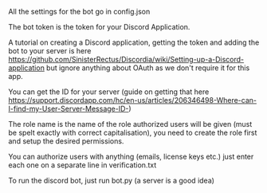 All the settings for the bot go in config.json

The bot token is the token for your Discord Application.

A tutorial on creating a Discord application, getting the token and adding the bot to your server is here https://github.com/SinisterRectus/Discordia/wiki/Setting-up-a-Discord-application but ignore anything about OAuth as we don't require it for this app.

You can get the ID for your server (guide on getting that here https://support.discordapp.com/hc/en-us/articles/206346498-Where-can-I-find-my-User-Server-Message-ID-)

The role name is the name of the role authorized users will be given (must be spelt exactly with correct capitalisation), you need to create the role first and setup the desired permissions.

You can authorize users with anything (emails, license keys etc.) just enter each one on a separate line in verification.txt

To run the discord bot, just run bot.py (a server is a good idea)
